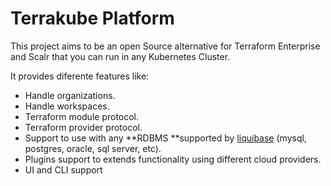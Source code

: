 # Terrakube Platform

This project aims to be an open Source alternative for Terraform Enterprise and Scalr that you can run in any Kubernetes Cluster.

It provides diferente features like:

* Handle organizations.
* Handle workspaces.
* Terraform module protocol.
* Terraform provider protocol.
* Support to use with any **RDBMS **supported by [liquibase](https://www.liquibase.org) (mysql, postgres, oracle, sql server, etc).
* Plugins support to extends functionality using different cloud providers.
* UI and CLI support

